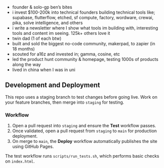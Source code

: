 - founder & solo-gp ben’s bites
- i invest $100-200k into technical founders building technical tools like; supabase, flutterflow, etched, sf compute, factory, wordware, crewai, pika, solve intelligence, and others
- i write a newsletter where I show what tools im building with, interesting tools and content im seeing. 125k+ others love it
- twin dad (1 of each btw)
- built and sold the biggest no-code community, makerpad, to zapier (in 18 months)
- scouted for a16z and invested in; gamma, cosine, etc
- led the product hunt community & homepage, testing 1000s of products along the way
- lived in china when I was in uni

## Development and Deployment

This repo uses a staging branch to test changes before going live. Work on your feature branches, then merge into `staging` for testing.

### Workflow

1. Open a pull request into `staging` and ensure the **Test** workflow passes.
2. Once validated, open a pull request from `staging` to `main` for production deployment.
3. On merge to `main`, the **Deploy** workflow automatically publishes the site using GitHub Pages.

The test workflow runs `scripts/run_tests.sh`, which performs basic checks on `index.html`.
